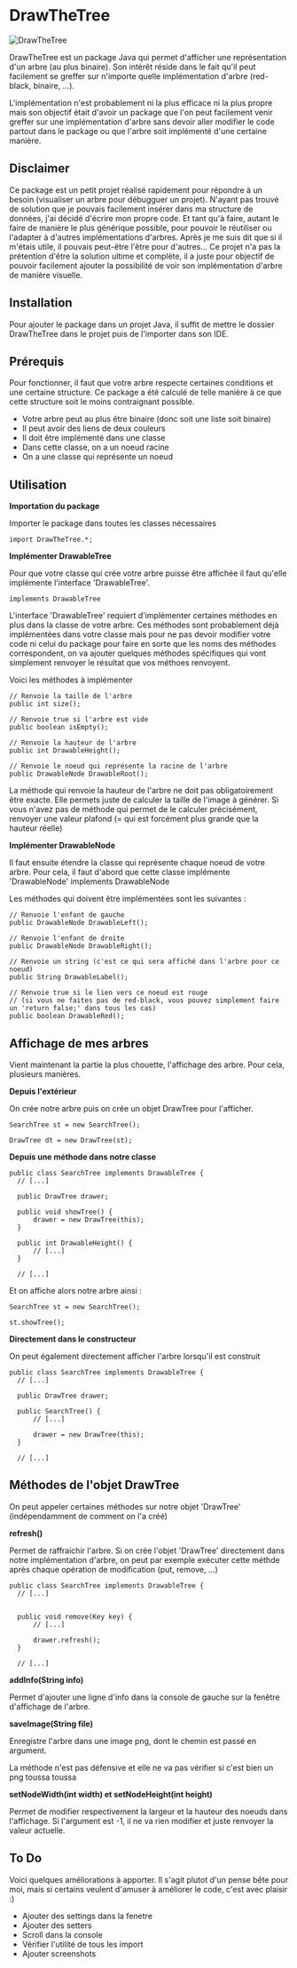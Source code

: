 # DrawTheTree

![DrawTheTree](/DrawTheTree/tree.png?raw=true "DrawTheTree")

DrawTheTree est un package Java qui permet d'afficher une représentation d'un arbre (au plus binaire). Son intérêt réside dans le fait qu'il peut facilement se greffer sur n'importe quelle implémentation d'arbre (red-black, binaire, ...). 

L'implémentation n'est probablement ni la plus efficace ni la plus propre mais son objectif était d'avoir un package que l'on peut facilement venir greffer sur une implémentation d'arbre sans devoir aller modifier le code partout dans le package ou que l'arbre soit implémenté d'une certaine manière.

## Disclaimer

Ce package est un petit projet réalisé rapidement pour répondre à un besoin (visualiser un arbre pour débugguer un projet). N'ayant pas trouvé de solution que je pouvais facilement insérer dans ma structure de données, j'ai décidé d'écrire mon propre code. Et tant qu'à faire, autant le faire de manière le plus générique possible, pour pouvoir le réutiliser ou l'adapter à d'autres implémentations d'arbres. Après je me suis dit que si il m'étais utile, il pouvais peut-être l'être pour d'autres... Ce projet n'a pas la prétention d'être la solution ultime et complète, il a juste pour objectif de pouvoir facilement ajouter la possibilité de voir son implémentation d'arbre de manière visuelle.

## Installation

Pour ajouter le package dans un projet Java, il suffit de mettre le dossier DrawTheTree dans le projet puis de l'importer dans son IDE.

## Prérequis

Pour fonctionner, il faut que votre arbre respecte certaines conditions et une certaine structure. Ce package a été calculé de telle manière à ce que cette structure soit le moins contraignant possible.

* Votre arbre peut au plus être binaire (donc soit une liste soit binaire)
* Il peut avoir des liens de deux couleurs
* Il doit être implémenté dans une classe
* Dans cette classe, on a un noeud racine
* On a une classe qui représente un noeud

## Utilisation

**Importation du package**

Importer le package dans toutes les classes nécessaires

    import DrawTheTree.*;

**Implémenter DrawableTree**

Pour que votre classe qui crée votre arbre puisse être affichée il faut qu'elle implémente l'interface 'DrawableTree'.

    implements DrawableTree

L'interface 'DrawableTree' requiert d'implémenter certaines méthodes en plus dans la classe de votre arbre. Ces méthodes sont probablement déjà implémentées dans votre classe mais pour ne pas devoir modifier votre code ni celui du package pour faire en sorte que les noms des méthodes correspondent, on va ajouter quelques méthodes spécifiques qui vont simplement renvoyer le résultat que vos méthoes renvoyent.

Voici les méthodes à implémenter

    // Renvoie la taille de l'arbre
    public int size();

    // Renvoie true si l'arbre est vide
    public boolean isEmpty();
    
    // Renvoie la hauteur de l'arbre
    public int DrawableHeight();
    
    // Renvoie le noeud qui représente la racine de l'arbre
    public DrawableNode DrawableRoot();

La méthode qui renvoie la hauteur de l'arbre ne doit pas obligatoirement être exacte. Elle permets juste de calculer la taille de l'image à générer. Si vous n'avez pas de méthode qui permet de le calculer précisément, renvoyer une valeur plafond (= qui est forcément plus grande que la hauteur réelle)

**Implémenter DrawableNode**

Il faut ensuite étendre la classe qui représente chaque noeud de votre arbre. Pour cela, il faut d'abord que cette classe implémente 'DrawableNode'
    implements DrawableNode
    
Les méthodes qui doivent être implémentées sont les suivantes :

    // Renvoie l'enfant de gauche
    public DrawableNode DrawableLeft();
    
    // Renvoie l'enfant de droite
    public DrawableNode DrawableRight();

    // Renvoie un string (c'est ce qui sera affiché dans l'arbre pour ce noeud)
    public String DrawableLabel();
    
    // Renvoie true si le lien vers ce noeud est rouge
    // (si vous ne faites pas de red-black, vous pouvez simplement faire un 'return false;' dans tous les cas)
    public boolean DrawableRed();


## Affichage de mes arbres

Vient maintenant la partie la plus chouette, l'affichage des arbre. Pour cela, plusieurs manières.

**Depuis l'extérieur**

On crée notre arbre puis on crée un objet DrawTree pour l'afficher.

    SearchTree st = new SearchTree();
        
    DrawTree dt = new DrawTree(st);
        
**Depuis une méthode dans notre classe**

    public class SearchTree implements DrawableTree {
      // [...]
    
      public DrawTree drawer; 
    
      public void showTree() {
          drawer = new DrawTree(this);
      }
    
      public int DrawableHeight() {
          // [...]
      }
    
      // [...]
      
Et on affiche alors notre arbre ainsi :

    SearchTree st = new SearchTree();
        
    st.showTree();
    
**Directement dans le constructeur**

On peut également directement afficher l'arbre lorsqu'il est construit

    public class SearchTree implements DrawableTree {
      // [...]
    
      public DrawTree drawer;
      
      public SearchTree() {
          // [...]
          
          drawer = new DrawTree(this);
      }
    
      // [...]

## Méthodes de l'objet DrawTree

On peut appeler certaines méthodes sur notre objet 'DrawTree' (indépendamment de comment on l'a créé)

**refresh()**

Permet de raffraichir l'arbre. Si on crée l'objet 'DrawTree' directement dans notre implémentation d'arbre, on peut par exemple exécuter cette méthde après chaque opération de modification (put, remove, ...)

    public class SearchTree implements DrawableTree {
      // [...]
    
     
      public void remove(Key key) {
          // [...]
          
          drawer.refresh();
      }
    
      // [...]
      
**addInfo(String info)**
 
Permet d'ajouter une ligne d'info dans la console de gauche sur la fenêtre d'affichage de l'arbre.

**saveImage(String file)**

Enregistre l'arbre dans une image png, dont le chemin est passé en argument. 

La méthode n'est pas défensive et elle ne va pas vérifier si c'est bien un png toussa toussa

**setNodeWidth(int width) et setNodeHeight(int height)**
 
Permet de modifier respectivement la largeur et la hauteur des noeuds dans l'affichage. Si l'argument est -1, il ne va rien modifier et juste renvoyer la valeur actuelle.
 
## To Do
 
Voici quelques améliorations à apporter. Il s'agit plutot d'un pense bête pour moi, mais si certains veulent d'amuser à améliorer le code, c'est avec plaisir :)

* Ajouter des settings dans la fenetre
* Ajouter des setters
* Scroll dans la console
* Vérifier l'utilité de tous les import
* Ajouter screenshots
